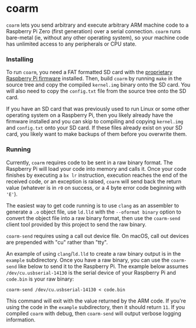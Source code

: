 # coarm

`coarm` lets you send arbitrary and execute arbitrary ARM machine code to a
Raspberry Pi Zero (first generation) over a serial connection. `coarm` runs
bare-metal (ie, without any other operating system), so your machine code has
unlimited access to any peripherals or CPU state.

### Installing

To run `coarm`, you need a FAT formatted SD card with the [proprietary
Raspberry Pi firmware](https://github.com/raspberrypi/firmware) installed. Then,
build `coarm` by running `make` in the source tree and copy the compiled
`kernel.img` binary onto the SD card. You will also need to copy the
`config.txt` file from the source tree onto the SD card.

If you have an SD card that was previously used to run Linux or some other
operating system on a Raspberry Pi, then you likely already have the firmware
installed and you can skip to compiling and copying `kernel.img` and
`config.txt` onto your SD card. If these files already exist on your SD card,
you likely want to make backups of them before you overwrite them.

### Running
Currently, `coarm` requires code to be sent in a raw binary format. The
Raspberry Pi will load your code into memory and calls it. Once your code
finishes by executing a `bx lr` instruction, execution reaches the end of the
received code, or an exception is raised, `coarm` will send back the return
value (whatever is in `r0` on success, or a 4 byte error code beginning with
`'E'`).

The easiest way to get code running is to use `clang` as an assembler to
generate a `.o` object file, use `ld.lld` with the `--oformat binary` option to
convert the object file into a raw binary format, then use the `coarm-send`
client tool provided by this project to send the raw binary.

`coarm-send` requires using a call out device file. On macOS, call out devices
are prepended with "cu" rather than "tty".

An example of using `clang`/`ld.lld` to create a raw binary output is in the
`example` subdirectory. Once you have a raw binary, you can use the `coarm-send`
like below to send it to the Raspberry Pi. The example below assumes
`/dev/cu.usbserial-14130` is the serial device of your Raspberry Pi and
`code.bin` is your raw binary:
```
coarm-send /dev/cu.usbserial-14130 < code.bin
```
This command will exit with the value returned by the ARM code. If you're using
the code in the `example` subdirectory, then it should return `11`. If you
compiled `coarm` with debug, then `coarm-send` will output verbose logging
information.
